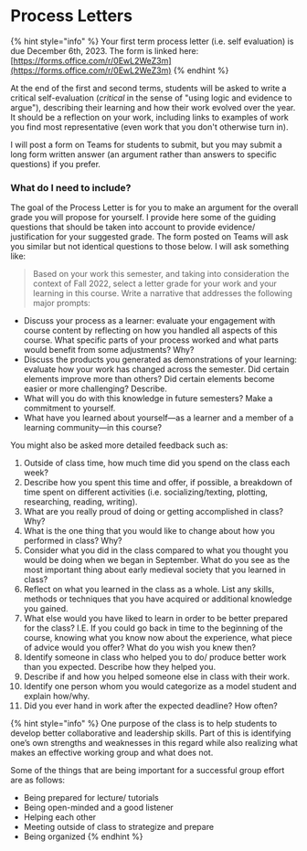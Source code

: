 # Process Letters

{% hint style="info" %}
Your first term process letter (i.e. self evaluation) is due December 6th, 2023. The form is linked here: [https://forms.office.com/r/0EwL2WeZ3m](https://forms.office.com/r/0EwL2WeZ3m)
{% endhint %}

At the end of the first and second terms, students will be asked to write a critical self-evaluation (_critical_ in the sense of "using logic and evidence to argue"), describing their learning and how their work evolved over the year. It should be a reflection on your work, including links to examples of work you find most representative (even work that you don't otherwise turn in).

I will post a form on Teams for students to submit, but you may submit a long form written answer (an argument rather than answers to specific questions) if you prefer. &#x20;

### What do I need to include?

The goal of the Process Letter is for you to make an argument for the overall grade you will propose for yourself. I provide here some of the guiding questions that should be taken into account to provide evidence/ justification for your suggested grade. The form posted on Teams will ask you similar but not identical questions to those below. I will ask something like:

> Based on your work this semester, and taking into consideration the context of Fall 2022, select a letter grade for your work and your learning in this course. Write a narrative that addresses the following major prompts:&#x20;

* Discuss your process as a learner: evaluate your engagement with course content by reflecting on how you handled all aspects of this course. What specific parts of your process worked and what parts would benefit from some adjustments? Why? &#x20;
* Discuss the products you generated as demonstrations of your learning: evaluate how your work has changed across the semester. Did certain elements improve more than others? Did certain elements become easier or more challenging? Describe.&#x20;
* What will you do with this knowledge in future semesters? Make a commitment to yourself.
* What have you learned about yourself—as a learner and a member of a learning community—in this course?

You might also be asked more detailed feedback such as:

1. Outside of class time, how much time did you spend on the class each week?
2. Describe how you spent this time and offer, if possible, a breakdown of time spent on different activities (i.e. socializing/texting, plotting, researching, reading, writing).
3. What are you really proud of doing or getting accomplished in class? Why?
4. What is the one thing that you would like to change about how you performed in class? Why?
5. Consider what you did in the class compared to what you thought you would be doing when we began in September. What do you see as the most important thing about early medieval society that you learned in class?
6. Reflect on what you learned in the class as a whole. List any skills, methods or techniques that you have acquired or additional knowledge you gained.
7. What else would you have liked to learn in order to be better prepared for the class? I.E. If you could go back in time to the beginning of the course, knowing what you know now about the experience, what piece of advice would you offer? What do you wish you knew then?
8. Identify someone in class who helped you to do/ produce better work than you expected. Describe how they helped you.
9. Describe if and how you helped someone else in class with their work.&#x20;
10. Identify one person whom you would categorize as a model student and explain how/why.
11. Did you ever hand in work after the expected deadline? How often?

{% hint style="info" %}
One purpose of the class is to help students to develop better collaborative and leadership skills. Part of this is identifying one’s own strengths and weaknesses in this regard while also realizing what makes an effective working group and what does not.&#x20;

Some of the things that are being important for a successful group effort are as follows:

* Being prepared for lecture/ tutorials
* Being open-minded and a good listener&#x20;
* Helping each other
* Meeting outside of class to strategize and prepare&#x20;
* Being organized
{% endhint %}
